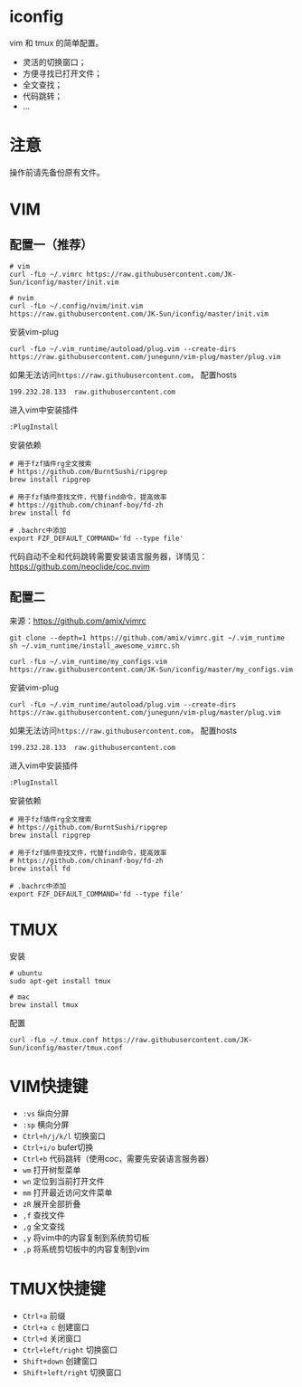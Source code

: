 # iconfig

vim 和 tmux 的简单配置。

- 灵活的切换窗口；
- 方便寻找已打开文件；
- 全文查找；
- 代码跳转；
- ...

# 注意

操作前请先备份原有文件。

# VIM

## 配置一（推荐）

```shell
# vim
curl -fLo ~/.vimrc https://raw.githubusercontent.com/JK-Sun/iconfig/master/init.vim

# nvim
curl -fLo ~/.config/nvim/init.vim https://raw.githubusercontent.com/JK-Sun/iconfig/master/init.vim
```

安装vim-plug

```shell
curl -fLo ~/.vim_runtime/autoload/plug.vim --create-dirs https://raw.githubusercontent.com/junegunn/vim-plug/master/plug.vim
```

如果无法访问`https://raw.githubusercontent.com`， 配置hosts

```
199.232.28.133  raw.githubusercontent.com
```

进入vim中安装插件

```
:PlugInstall
```

安装依赖

```shell
# 用于fzf插件rg全文搜索
# https://github.com/BurntSushi/ripgrep
brew install ripgrep

# 用于fzf插件查找文件，代替find命令，提高效率
# https://github.com/chinanf-boy/fd-zh
brew install fd

# .bachrc中添加
export FZF_DEFAULT_COMMAND='fd --type file'
```

代码自动不全和代码跳转需要安装语言服务器，详情见：https://github.com/neoclide/coc.nvim


## 配置二

来源：https://github.com/amix/vimrc

```shell
git clone --depth=1 https://github.com/amix/vimrc.git ~/.vim_runtime
sh ~/.vim_runtime/install_awesome_vimrc.sh

curl -fLo ~/.vim_runtime/my_configs.vim https://raw.githubusercontent.com/JK-Sun/iconfig/master/my_configs.vim
```

安装vim-plug

```shell
curl -fLo ~/.vim_runtime/autoload/plug.vim --create-dirs https://raw.githubusercontent.com/junegunn/vim-plug/master/plug.vim
```

如果无法访问`https://raw.githubusercontent.com`， 配置hosts

```
199.232.28.133  raw.githubusercontent.com
```

进入vim中安装插件

```
:PlugInstall
```

安装依赖

```shell
# 用于fzf插件rg全文搜索
# https://github.com/BurntSushi/ripgrep
brew install ripgrep

# 用于fzf插件查找文件，代替find命令，提高效率
# https://github.com/chinanf-boy/fd-zh
brew install fd

# .bachrc中添加
export FZF_DEFAULT_COMMAND='fd --type file'
```


# TMUX

安装

```shell
# ubuntu
sudo apt-get install tmux

# mac
brew install tmux
```

配置

```shell
curl -fLo ~/.tmux.conf https://raw.githubusercontent.com/JK-Sun/iconfig/master/tmux.conf
```

# VIM快捷键

- `:vs`  纵向分屏
- `:sp`  横向分屏
- `Ctrl+h/j/k/l`  切换窗口
- `Ctrl+i/o`  bufer切换
- `Ctrl+b`  代码跳转（使用coc，需要先安装语言服务器）
- `wm`  打开树型菜单
- `wn`  定位到当前打开文件
- `mm`  打开最近访问文件菜单
- `zR` 展开全部折叠
- `,f` 查找文件
- `,g` 全文查找
- `,y` 将vim中的内容复制到系统剪切板
- `,p` 将系统剪切板中的内容复制到vim

# TMUX快捷键

- `Ctrl+a`  前缀
- `Ctrl+a c`  创建窗口
- `Ctrl+d`  关闭窗口
- `Ctrl+left/right`  切换窗口
- `Shift+down`  创建窗口
- `Shift+left/right`  切换窗口
